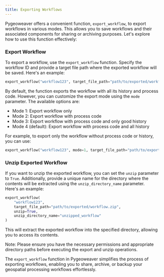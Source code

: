 ```yaml
---
title: Exporting Workflows
---
```


Pygeoweaver offers a convenient function, `export_workflow`, to export workflows in various modes. This allows you to save workflows and their associated components for sharing or archiving purposes. Let's explore how to use this function effectively:

### Export Workflow

To export a workflow, use the `export_workflow` function. Specify the workflow ID and provide a target file path where the exported workflow will be saved. Here's an example:

```python
export_workflow("workflow123", target_file_path="path/to/exported/workflow.zip")
```

By default, the function exports the workflow with all its history and process code. However, you can customize the export mode using the `mode` parameter. The available options are:

- Mode 1: Export workflow only
- Mode 2: Export workflow with process code
- Mode 3: Export workflow with process code and only good history
- Mode 4 (default): Export workflow with process code and all history

For example, to export only the workflow without process code or history, you can use:

```python
export_workflow("workflow123", mode=1, target_file_path="path/to/exported/workflow.zip")
```

### Unzip Exported Workflow

If you want to unzip the exported workflow, you can set the `unzip` parameter to `True`. Additionally, provide a unique name for the directory where the contents will be extracted using the `unzip_directory_name` parameter. Here's an example:

```python
export_workflow(
    "workflow123",
    target_file_path="path/to/exported/workflow.zip",
    unzip=True,
    unzip_directory_name="unzipped_workflow"
)
```

This will extract the exported workflow into the specified directory, allowing you to access its contents.

Note: Please ensure you have the necessary permissions and appropriate directory paths before executing the export and unzip operations.

The `export_workflow` function in Pygeoweaver simplifies the process of exporting workflows, enabling you to share, archive, or backup your geospatial processing workflows effortlessly.